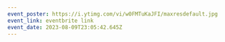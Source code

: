 ```yaml
---
event_poster: https://i.ytimg.com/vi/w0FMTuKaJFI/maxresdefault.jpg
event_link: eventbrite link
event_date: 2023-08-09T23:05:42.645Z
---
```


